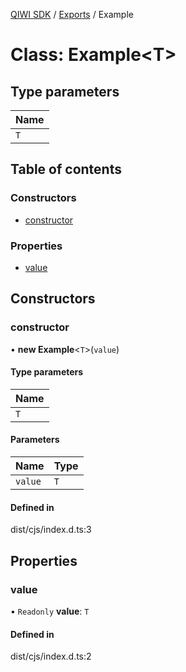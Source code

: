 [QIWI SDK](../README.md) / [Exports](../modules.md) / Example

# Class: Example<T\>

## Type parameters

| Name |
| :------ |
| `T` |

## Table of contents

### Constructors

- [constructor](Example.md#constructor)

### Properties

- [value](Example.md#value)

## Constructors

### constructor

• **new Example**<`T`\>(`value`)

#### Type parameters

| Name |
| :------ |
| `T` |

#### Parameters

| Name | Type |
| :------ | :------ |
| `value` | `T` |

#### Defined in

dist/cjs/index.d.ts:3

## Properties

### value

• `Readonly` **value**: `T`

#### Defined in

dist/cjs/index.d.ts:2
